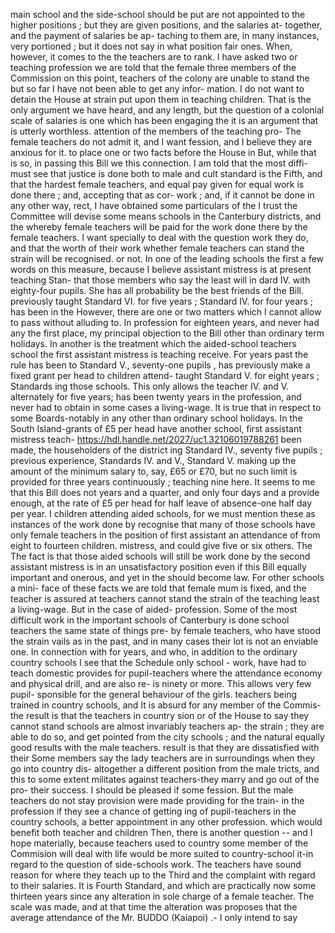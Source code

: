 main school and the side-school should be put are not appointed to the higher positions ; but they are given positions, and the salaries at- together, and the payment of salaries be ap- taching to them are, in many instances, very portioned ; but it does not say in what position fair ones. When, however, it comes to the the teachers are to rank. I have asked two or teaching profession we are told that the female three members of the Commission on this point, teachers of the colony are unable to stand the but so far I have not been able to get any infor- mation. I do not want to detain the House at strain put upon them in teaching children. That is the only argument we have heard, and any length, but the question of a colonial scale of salaries is one which has been engaging the it is an argument that is utterly worthless. attention of the members of the teaching pro- The female teachers do not admit it, and I want fession, and I believe they are anxious for it. to place one or two facts before the House in But, while that is so, in passing this Bill we this connection. I am told that the most diffi- must see that justice is done both to male and cult standard is the Fifth, and that the hardest female teachers, and equal pay given for equal work is done there ; and, accepting that as cor- work ; and, if it cannot be done in any other way, rect, I have obtained some particulars of the I trust the Committee will devise some means schools in the Canterbury districts, and the whereby female teachers will be paid for the work done there by the female teachers. I want specially to deal with the question work they do, and that the worth of their work whether female teachers can stand the strain will be recognised. or not. In one of the leading schools the first a few words on this measure, because I believe assistant mistress is at present teaching Stan- that those members who say the least will in dard IV. with eighty-four pupils. She has all probability be the best friends of the Bill. previously taught Standard VI. for five years ; Standard IV. for four years ; has been in the However, there are one or two matters which I cannot allow to pass without alluding to. In profession for eighteen years, and never had any the first place, my principal objection to the Bill other than ordinary term holidays. In another is the treatment which the aided-school teachers school the first assistant mistress is teaching receive. For years past the rule has been to Standard V., seventy-one pupils , has previously make a fixed grant per head to children attend- taught Standard V. for eight years ; Standards ing those schools. This only allows the teacher IV. and V. alternately for five years; has been twenty years in the profession, and never had to obtain in some cases a living-wage. It is true that in respect to some Boards-notably in any other than ordinary school holidays. In the South Island-grants of £5 per head have another school, first assistant mistress teach- https://hdl.handle.net/2027/uc1.32106019788261 been made, the householders of the district ing Standard IV., seventy five pupils ; previous experience, Standards IV. and V., Standard V. making up the amount of the minimum salary to, say, £65 or £70, but no such limit is provided for three years continuously ; teaching nine here. It seems to me that this Bill does not years and a quarter, and only four days and a provide enough, at the rate of £5 per head for half leave of absence-one half day per year. I children attending aided schools, for we must mention these as instances of the work done by recognise that many of those schools have only female teachers in the position of first assistant an attendance of from eight to fourteen children. mistress, and could give five or six others. The The fact is that those aided schools will still be work done by the second assistant mistress is in an unsatisfactory position even if this Bill equally important and onerous, and yet in the should become law. For other schools a mini- face of these facts we are told that female mum is fixed, and the teacher is assured at teachers cannot stand the strain of the teaching least a living-wage. But in the case of aided- profession. Some of the most difficult work in the important schools of Canterbury is done school teachers the same state of things pre- by female teachers, who have stood the strain vails as in the past, and in many cases their lot is not an enviable one. In connection with for years, and who, in addition to the ordinary country schools I see that the Schedule only school - work, have had to teach domestic provides for pupil-teachers where the attendance economy and physical drill, and are also re- is ninety or more. This allows very few pupil- sponsible for the general behaviour of the girls. teachers being trained in country schools, and It is absurd for any member of the Commis- the result is that the teachers in country sion or of the House to say they cannot stand schools are almost invariably teachers ap- the strain ; they are able to do so, and get pointed from the city schools ; and the natural equally good results with the male teachers. result is that they are dissatisfied with their Some members say the lady teachers are in surroundings when they go into country dis- altogether a different position from the male tricts, and this to some extent militates against teachers-they marry and go out of the pro- their success. I should be pleased if some fession. But the male teachers do not stay provision were made providing for the train- in the profession if they see a chance of getting ing of pupil-teachers in the country schools, a better appointment in any other profession. which would benefit both teacher and children Then, there is another question -- and I hope materially, because teachers used to country some member of the Commision will deal with life would be more suited to country-school it-in regard to the question of side-schools work. The teachers have sound reason for where they teach up to the Third and the complaint with regard to their salaries. It is Fourth Standard, and which are practically now some thirteen years since any alteration in sole charge of a female teacher. The scale was made, and at that time the alteration was proposes that the average attendance of the Mr. BUDDO (Kaiapoi) .- I only intend to say 
